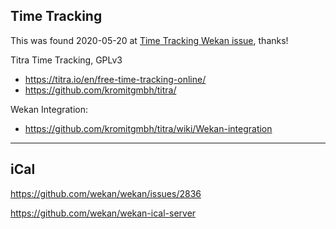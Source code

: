 ## Time Tracking

This was found 2020-05-20 at [Time Tracking Wekan issue](https://github.com/wekan/wekan/issues/812#issuecomment-631111730), thanks! 

Titra Time Tracking, GPLv3
- https://titra.io/en/free-time-tracking-online/
- https://github.com/kromitgmbh/titra/

Wekan Integration:
- https://github.com/kromitgmbh/titra/wiki/Wekan-integration


***

## iCal

https://github.com/wekan/wekan/issues/2836

https://github.com/wekan/wekan-ical-server